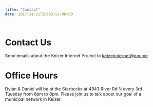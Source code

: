 ```yaml
---
title: "Contact"
date: 2017-11-21T20:53:52-08:00

---
```


# Contact Us

Send emails about the Keizer Internet Project to [keizerinternet@pm.me](mailto:keizerinternet@pm.me)

# Office Hours

Dylan & Daniel will be at the Starbucks at 4943 River Rd N every 3rd Tuesday from 6pm to 8pm. Please join us to talk about our goal of a municipal network in Keizer.
